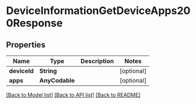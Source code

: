 # DeviceInformationGetDeviceApps200Response

## Properties
Name | Type | Description | Notes
------------ | ------------- | ------------- | -------------
**deviceId** | **String** |  | [optional] 
**apps** | **AnyCodable** |  | [optional] 

[[Back to Model list]](../README.md#documentation-for-models) [[Back to API list]](../README.md#documentation-for-api-endpoints) [[Back to README]](../README.md)


